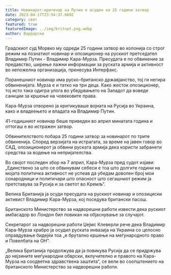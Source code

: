```yaml
---
title: Новинарот-критичар на Путин е осуден на 25 години затвор
date: 2023-04-17T23:54:37.669Z
category: свет
featured: true
featuredImage: ../img/kritnpt.png.webp
author: Вардарски
---
```


Градскиот суд Морвко му одреди 25 години затвор во колонија со строг режим на познатиот новинар и опозиционер на рускиот претседател Владимир Путин - Владимир Кара-Мурза. Пресудата е по обвинение за предавство, ширење лажни информации за руската армија и активност во непожелна организација, пренесува Интерфакс.

Поранешниот новинар има руско-британско државјанство, тој ги негира обвиненијата. Мурза е и татко на три деца. Како жесток опозиционер, тој исто така одигра улога во убедувањето на Западот да воведе санкции за кршење на човековите права.

Кара-Мурза отворено ја критикуваше војната на Русија во Украина, како и владеењето и владата на Владимир Путин.

41-годишниот новинар беше приведен во април минатата година и оттогаш е во истражен затвор.

Обвинителството побара 25 години затвор за новинарот по трите обвиненија. Според верзијата на истрагата, за време на јавен говор во САД, опозиционерот ја обвини руската армија дека користи забранети средства за водење на непријателства.

Во својот последен збор на 7 април, Кара-Мурза пред судот изјави: „Единствено за што се обвинувам себеси е тоа што долгите години на мојата политичка активност не успеав да убедам доволен број мои сонародници и политичари што опасност што сегашниот режим ја претставува за Русија и за светот во Кремљ“.

Велика Британија ја осуди пресудата на рускиот новинар и опозициски активист Владимир Кара-Мурза, кој поседува британски пасош.

Британското Министерство за надворешни работи извести дека рускиот амбасадор во Лондон бил повикан на објаснување за случајот.

Секретарот за надворешни работи Џејмс Клеверли рече дека Владимир Кара-Мурза храбро ја осудил руската инвазија на Украина со целосно оправдување бидејќи тоа „е брутално кршење на меѓународното право и Повелбата на ОН“.

„Велика Британија продолжува да ја повикува Русија да се придржува до нејзините меѓународни обврски, вклучително и правото на Кара-Мурза на соодветна здравствена заштита“, се вели во соопштението на британското Министерство за надворешни работи.
